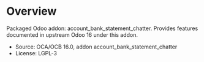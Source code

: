 # Overview

Packaged Odoo addon: account_bank_statement_chatter. Provides features documented in upstream Odoo 16 under this addon.

- Source: OCA/OCB 16.0, addon account_bank_statement_chatter
- License: LGPL-3

